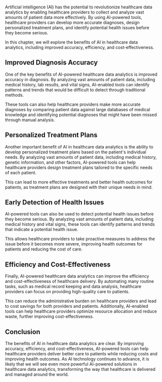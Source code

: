
Artificial intelligence (AI) has the potential to revolutionize healthcare data analytics by enabling healthcare providers to collect and analyze vast amounts of patient data more effectively. By using AI-powered tools, healthcare providers can develop more accurate diagnoses, design personalized treatment plans, and identify potential health issues before they become serious.

In this chapter, we will explore the benefits of AI in healthcare data analytics, including improved accuracy, efficiency, and cost-effectiveness.

Improved Diagnosis Accuracy
---------------------------

One of the key benefits of AI-powered healthcare data analytics is improved accuracy in diagnosis. By analyzing vast amounts of patient data, including medical history, lab results, and vital signs, AI-enabled tools can identify patterns and trends that would be difficult to detect through traditional methods.

These tools can also help healthcare providers make more accurate diagnoses by comparing patient data against large databases of medical knowledge and identifying potential diagnoses that might have been missed through manual analysis.

Personalized Treatment Plans
----------------------------

Another important benefit of AI in healthcare data analytics is the ability to develop personalized treatment plans based on the patient's individual needs. By analyzing vast amounts of patient data, including medical history, genetic information, and other factors, AI-powered tools can help healthcare providers design treatment plans tailored to the specific needs of each patient.

This can lead to more effective treatments and better health outcomes for patients, as treatment plans are designed with their unique needs in mind.

Early Detection of Health Issues
--------------------------------

AI-powered tools can also be used to detect potential health issues before they become serious. By analyzing vast amounts of patient data, including medical history and vital signs, these tools can identify patterns and trends that indicate a potential health issue.

This allows healthcare providers to take proactive measures to address the issue before it becomes more severe, improving health outcomes for patients and reducing the cost of care.

Efficiency and Cost-Effectiveness
---------------------------------

Finally, AI-powered healthcare data analytics can improve the efficiency and cost-effectiveness of healthcare delivery. By automating many routine tasks, such as medical record keeping and data analysis, healthcare providers can focus on providing high-quality care to patients.

This can reduce the administrative burden on healthcare providers and lead to cost savings for both providers and patients. Additionally, AI-enabled tools can help healthcare providers optimize resource allocation and reduce waste, further improving cost-effectiveness.

Conclusion
----------

The benefits of AI in healthcare data analytics are clear. By improving accuracy, efficiency, and cost-effectiveness, AI-powered tools can help healthcare providers deliver better care to patients while reducing costs and improving health outcomes. As AI technology continues to advance, it is likely that we will see even more powerful AI-powered solutions in healthcare data analytics, transforming the way that healthcare is delivered and managed around the world.
